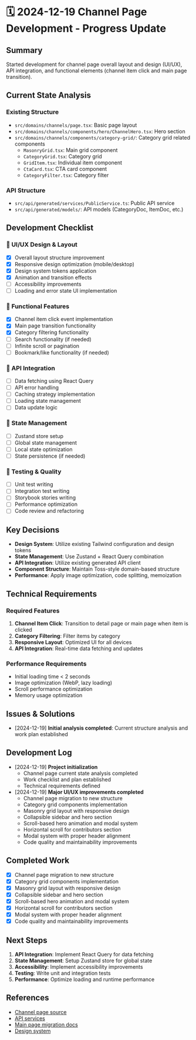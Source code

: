 # 🗓️ 2024-12-19 Channel Page Development - Progress Update

## Summary

Started development for channel page overall layout and design (UI/UX), API integration, and functional elements (channel item click and main page transition).

## Current State Analysis

### Existing Structure

- `src/domains/channels/page.tsx`: Basic page layout
- `src/domains/channels/components/hero/ChannelHero.tsx`: Hero section
- `src/domains/channels/components/category-grid/`: Category grid related components
  - `MasonryGrid.tsx`: Main grid component
  - `CategoryGrid.tsx`: Category grid
  - `GridItem.tsx`: Individual item component
  - `CtaCard.tsx`: CTA card component
  - `CategoryFilter.tsx`: Category filter

### API Structure

- `src/api/generated/services/PublicService.ts`: Public API service
- `src/api/generated/models/`: API models (CategoryDoc, ItemDoc, etc.)

## Development Checklist

### 🎨 UI/UX Design & Layout

- [x] Overall layout structure improvement
- [x] Responsive design optimization (mobile/desktop)
- [x] Design system tokens application
- [x] Animation and transition effects
- [ ] Accessibility improvements
- [ ] Loading and error state UI implementation

### 🔧 Functional Features

- [x] Channel item click event implementation
- [x] Main page transition functionality
- [x] Category filtering functionality
- [ ] Search functionality (if needed)
- [ ] Infinite scroll or pagination
- [ ] Bookmark/like functionality (if needed)

### 🔌 API Integration

- [ ] Data fetching using React Query
- [ ] API error handling
- [ ] Caching strategy implementation
- [ ] Loading state management
- [ ] Data update logic

### 📱 State Management

- [ ] Zustand store setup
- [ ] Global state management
- [ ] Local state optimization
- [ ] State persistence (if needed)

### 🧪 Testing & Quality

- [ ] Unit test writing
- [ ] Integration test writing
- [ ] Storybook stories writing
- [ ] Performance optimization
- [ ] Code review and refactoring

## Key Decisions

- **Design System**: Utilize existing Tailwind configuration and design tokens
- **State Management**: Use Zustand + React Query combination
- **API Integration**: Utilize existing generated API client
- **Component Structure**: Maintain Toss-style domain-based structure
- **Performance**: Apply image optimization, code splitting, memoization

## Technical Requirements

### Required Features

1. **Channel Item Click**: Transition to detail page or main page when item is clicked
2. **Category Filtering**: Filter items by category
3. **Responsive Layout**: Optimized UI for all devices
4. **API Integration**: Real-time data fetching and updates

### Performance Requirements

- Initial loading time < 2 seconds
- Image optimization (WebP, lazy loading)
- Scroll performance optimization
- Memory usage optimization

## Issues & Solutions

- [2024-12-19] **Initial analysis completed**: Current structure analysis and work plan established

## Development Log

- [2024-12-19] **Project initialization**
  - Channel page current state analysis completed
  - Work checklist and plan established
  - Technical requirements defined
- [2024-12-19] **Major UI/UX improvements completed**
  - Channel page migration to new structure
  - Category grid components implementation
  - Masonry grid layout with responsive design
  - Collapsible sidebar and hero section
  - Scroll-based hero animation and modal system
  - Horizontal scroll for contributors section
  - Modal system with proper header alignment
  - Code quality and maintainability improvements

## Completed Work

- [x] Channel page migration to new structure
- [x] Category grid components implementation
- [x] Masonry grid layout with responsive design
- [x] Collapsible sidebar and hero section
- [x] Scroll-based hero animation and modal system
- [x] Horizontal scroll for contributors section
- [x] Modal system with proper header alignment
- [x] Code quality and maintainability improvements

## Next Steps

1. **API Integration**: Implement React Query for data fetching
2. **State Management**: Setup Zustand store for global state
3. **Accessibility**: Implement accessibility improvements
4. **Testing**: Write unit and integration tests
5. **Performance**: Optimize loading and runtime performance

## References

- [Channel page source](../../src/domains/channels/)
- [API services](../../src/api/generated/services/)
- [Main page migration docs](../mainpage-migrate/)
- [Design system](../../src/constants/colors.ts)
